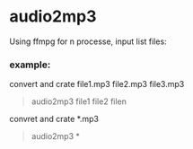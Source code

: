 # audio2mp3

Using ffmpg for n processe, input list files:
### **example:**
convert and crate file1.mp3 file2.mp3 file3.mp3
> audio2mp3 file1 file2 filen  

convret and crate *.mp3
> audio2mp3 *  
